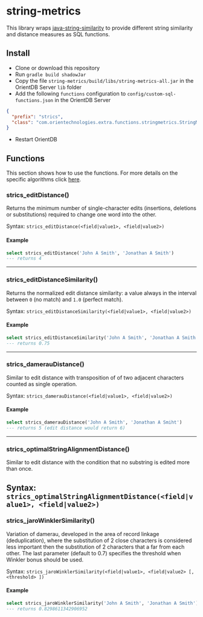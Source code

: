 # string-metrics
This library wraps [java-string-similarity](https://github.com/tdebatty/java-string-similarity)
to provide different string similarity and distance measures as SQL functions.

## Install
* Clone or download this repository
* Run `gradle build shadowJar`
* Copy the file `string-metrics/build/libs/string-metrics-all.jar` in the OrientDB Server `lib` folder
* Add the following `functions` configuration to `config/custom-sql-functions.json` in the OrientDB Server

```json
{
  "prefix": "strics",
  "class": "com.orientechnologies.extra.functions.stringmetrics.StringMetrics"
}
```

* Restart OrientDB

## Functions

This section shows how to use the functions. For more details on the specific algorithms click
[here](https://github.com/tdebatty/java-string-similarity#overview).

### strics_editDistance()

Returns the minimum number of single-character edits (insertions, deletions or substitutions) required to change
one word into the other.

Syntax: ```strics_editDistance(<field|value1>, <field|value2>)```

#### Example

```sql
select strics_editDistance('John A Smith', 'Jonathan A Smith')
--- returns 4
```
---

### strics_editDistanceSimilarity()

Returns the normalized edit distance similarity: a value always in the interval between `0` (no match) and `1.0`
(perfect match).

Syntax: ```strics_editDistanceSimilarity(<field|value1>, <field|value2>)```

#### Example

```sql
select strics_editDistanceSimilarity('John A Smith', 'Jonathan A Smith')
--- returns 0.75
```
---

### strics_damerauDistance()

Similar to edit distance with transposition of of two adjacent characters counted as single operation.

Syntax: ```strics_damerauDistance(<field|value1>, <field|value2>)```

#### Example

```sql
select strics_damerauDistance('John A Smith', 'Jonathan A Smiht')
--- returns 5 (edit distance would return 6)
```
---

### strics_optimalStringAlignmentDistance()

Similar to edit distance with the condition that no substring is edited more than once.

Syntax: ```strics_optimalStringAlignmentDistance(<field|value1>, <field|value2>)```
---

### strics_jaroWinklerSimilarity()

Variation of damerau, developed in the area of record linkage (deduplication), where the substitution of 2 close
characters is considered less important then the substitution of 2 characters that a far from each other. The last
parameter (default to 0.7) specifies the threshold when Winkler bonus should be used. 

Syntax: ```strics_jaroWinklerSimilarity(<field|value1>, <field|value2> [, <threshold> ])```

#### Example

```sql
select strics_jaroWinklerSimilarity('John A Smith', 'Jonathan A Smith')
--- returns 0.8298611342906952
```


